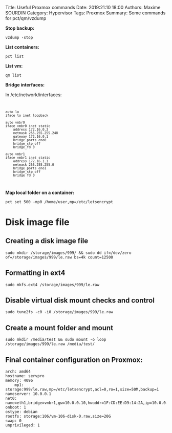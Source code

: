 Title: Useful Proxmox commands
Date: 2019:21:10 18:00
Authors: Maxime SOURDIN
Category: Hypervisor
Tags: Proxmox
Summary: Some commands for pct/qm/vzdump

__Stop backup:__

	vzdump -stop

__List containers:__

	pct list

__List vm:__

	qm list

__Bridge interfaces:__

In /etc/network/interfaces:
<code>

	auto lo
	iface lo inet loopback

	auto vmbr0
	iface vmbr0 inet static
        address 172.16.0.3
        netmask 255.255.255.248
        gateway 172.16.0.1
        bridge_ports eno0
        bridge_stp off
        bridge_fd 0

	auto vmbr1
	iface vmbr1 inet static
        address 172.16.1.1
        netmask 255.255.255.0
        bridge_ports eno1
        bridge_stp off
        bridge_fd 0
</code>

__Map local folder on a container:__

	pct set 500 -mp0 /home/user,mp=/etc/letsencrypt

# Disk image file

## Creating a disk image file


	sudo mkdir /storage/images/999/ && sudo dd if=/dev/zero of=/storage/images/999/le.raw bs=4k count=12500

## Formatting in ext4


    sudo mkfs.ext4 /storage/images/999/le.raw

## Disable virtual disk mount checks and control


    sudo tune2fs -c0 -i0 /storage/images/999/le.raw

## Create a mount folder and mount


    sudo mkdir /media/test && sudo mount -o loop /storage/images/999/le.raw /media/test/

## Final container configuration on Proxmox:

    arch: amd64
    hostname: servpro
    memory: 4096
        mp1: storage:999/le.raw,mp=/etc/letsencrypt,acl=0,ro=1,size=50M,backup=1
    nameserver: 10.0.0.1
    net0: name=eth1,bridge=vmbr1,gw=10.0.0.10,hwaddr=1F:CD:EE:D9:14:2A,ip=10.0.0.42/24,ip6=auto,tag=42,type=veth
    onboot: 1
    ostype: debian
    rootfs: storage:106/vm-106-disk-0.raw,size=20G
    swap: 0
    unprivileged: 1